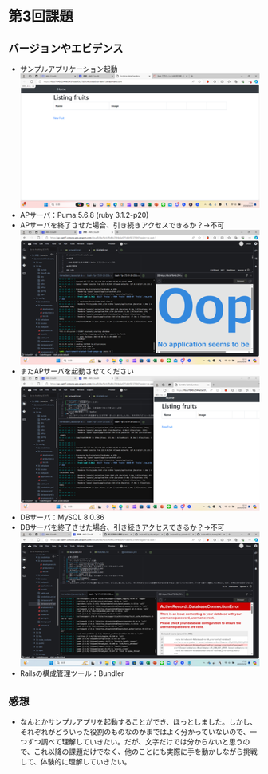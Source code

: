 # 第3回課題
## バージョンやエビデンス
- サンプルアプリケーション起動
![lecture03-1](images/lecture03-1.png)
- APサーバ：Puma:5.6.8 (ruby 3.1.2-p20)
- APサーバを終了させた場合、引き続きアクセスできるか？→不可
![lecture03-2](images/lecture03-2.png)
- またAPサーバを起動させてください
![lecture03-3](images/lecture03-3.png)
- DBサーバ：MySQL 8.0.36
- DBサーバを終了させた場合、引き続きアクセスできるか？→不可
![lecture03-4](images/lecture03-4.png)
- Railsの構成管理ツール：Bundler
## 感想
- なんとかサンプルアプリを起動することができ、ほっとしました。しかし、それぞれがどういった役割のものなのかまではよく分かっていないので、一つずつ調べて理解していきたい。だが、文字だけでは分からないと思うので、これ以降の課題だけでなく、他のことにも実際に手を動かしながら挑戦して、体験的に理解していきたい。